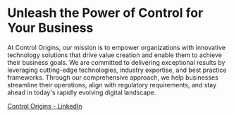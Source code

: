 # Unleash the Power of Control for Your Business
At Control Origins, our mission is to empower organizations with innovative technology solutions that drive value creation and enable them to achieve their business goals. We are committed to delivering exceptional results by leveraging cutting-edge technologies, industry expertise, and best practice frameworks. Through our comprehensive approach, we help businesses streamline their operations, align with regulatory requirements, and stay ahead in today's rapidly evolving digital landscape.

[Control Origins - LinkedIn](https://www.linkedin.com/company/control-origins "ControlOrigins LinkedIn")
